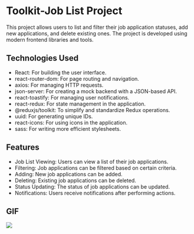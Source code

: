 # Toolkit-Job List Project

This project allows users to list and filter their job application statuses, add new applications, and delete existing ones. The project is developed using modern frontend libraries and tools.

## Technologies Used

- React: For building the user interface.
- react-router-dom: For page routing and navigation.
- axios: For managing HTTP requests.
- json-server: For creating a mock backend with a JSON-based API.
- react-toastify: For managing user notifications.
- react-redux: For state management in the application.
- @reduxjs/toolkit: To simplify and standardize Redux operations.
- uuid: For generating unique IDs.
- react-icons: For using icons in the application.
- sass: For writing more efficient stylesheets.

## Features

- Job List Viewing: Users can view a list of their job applications.
- Filtering: Job applications can be filtered based on certain criteria.
- Adding: New job applications can be added.
- Deleting: Existing job applications can be deleted.
- Status Updating: The status of job applications can be updated.
- Notifications: Users receive notifications after performing actions.

## GIF

<img src="./public/tollkitjoblist.gif" />

